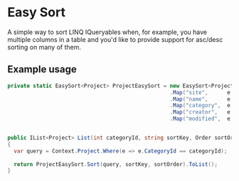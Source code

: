 # Easy Sort
A simple way to sort LINQ IQueryables when, for example, you have multiple columns in a table and you'd like to provide support for asc/desc sorting on many of them.

## Example usage


```csharp
private static EasySort<Project> ProjectEasySort = new EasySort<Project>()
                                                   .Map("site",      e => e.Site.Name)
                                                   .Map("name",      e => e.Name)
                                                   .Map("category",  e => e.Category.Name)
                                                   .Map("creator",   e => e.Creator.FirstName)
                                                   .Map("modified",  e => e.DateModified);


public IList<Project> List(int categoryId, string sortKey, Order sortOrder)
{
  var query = Context.Project.Where(e => e.CategoryId == categoryId);
  
  return ProjectEasySort.Sort(query, sortKey, sortOrder).ToList();
}
```
